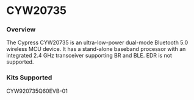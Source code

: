 # CYW20735

### Overview

The Cypress CYW20735 is an ultra-low-power dual-mode Bluetooth 5.0 wireless MCU device. It has a stand-alone baseband processor with an integrated 2.4 GHz transceiver supporting BR and BLE. EDR is not supported.

### Kits Supported

CYW920735Q60EVB-01
